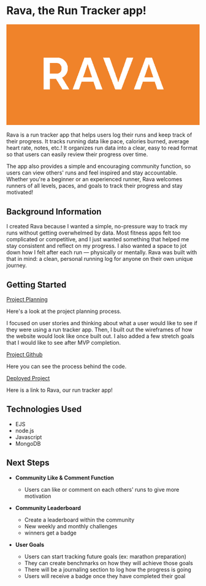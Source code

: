 # Rava, the Run Tracker app!

![app logo](/public/images/ravaLogo.png)

Rava is a run tracker app that helps users log their runs and keep track of their progress. It tracks running data like pace, calories burned, average heart rate, notes, etc.! It organizes run data into a clear, easy to read format so that users can easily review their progress over time. 

The app also provides a simple and encouraging community function, so users can view others' runs and feel inspired and stay accountable. Whether you're a beginner or an experienced runner, Rava welcomes runners of all levels, paces, and goals to track their progress and stay motivated!

## Background Information

I created Rava because I wanted a simple, no-pressure way to track my runs without getting overwhelmed by data. Most fitness apps felt too complicated or competitive, and I just wanted something that helped me stay consistent and reflect on my progress. I also wanted a space to jot down how I felt after each run — physically or mentally. Rava was built with that in mind: a clean, personal running log for anyone on their own unique journey.

## Getting Started
[Project Planning](https://trello.com/b/E8yYMec3/run-tracker-app)

Here's a look at the project planning process. 

I focused on user stories and thinking about what a user would like to see if they were using a run tracker app. Then, I built out the wireframes of how the website would look like once built out. I also added a few stretch goals that I would like to see after MVP completion.

[Project Github](https://github.com/ssmlee10/run-tracker-app.git)

Here you can see the process behind the code.

[Deployed Project](https://run-tracker-app-514930da97f7.herokuapp.com/)

Here is a link to Rava, our run tracker app!

## Technologies Used
* EJS
* node.js
* Javascript
* MongoDB

## Next Steps
* **Community Like & Comment Function**
    * Users can like or comment on each others' runs to give more motivation

* **Community Leaderboard**
    * Create a leaderboard within the community
    * New weekly and monthly challenges
    * winners get a badge

* **User Goals**
    * Users can start tracking future goals (ex: marathon preparation)
    * They can create benchmarks on how they will achieve those goals
    * There will be a journaling section to log how the progress is going
    * Users will receive a badge once they have completed their goal